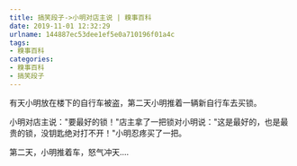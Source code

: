 ```yaml
---
title: 搞笑段子->小明对店主说 | 糗事百科
date: 2019-11-01 12:32:29
urlname: 144887ec53dee1ef5e0a710196f01a4c
tags: 
- 糗事百科
categories:
- 糗事百科
- 搞笑段子
---
```

有天小明放在楼下的自行车被盗，第二天小明推着一辆新自行车去买锁。

小明对店主说："要最好的锁！"店主拿了一把锁对小明说："这是最好的，也是最贵的锁，没钥匙绝对打不开！"小明忍疼买了一把。

第二天，小明推着车，怒气冲天....


